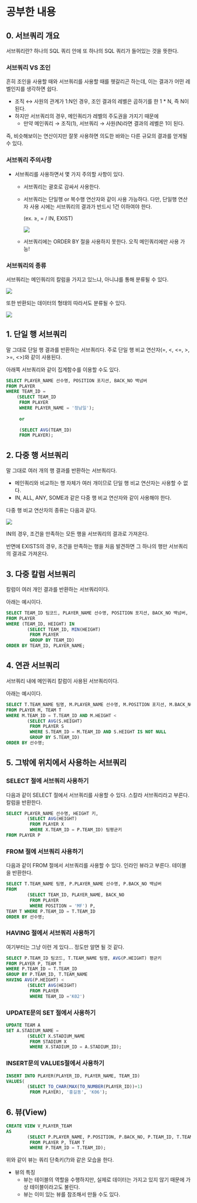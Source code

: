 # 공부한 내용


## 0. 서브쿼리 개요

서브쿼리란? 하나의 SQL 쿼리 안에 또 하나의 SQL 쿼리가 들어있는 것을 뜻한다.

### 서브쿼리 VS 조인

흔히 조인을 사용할 때와 서브쿼리를 사용할 때를 헷갈리곤 하는데, 이는 결과가 어떤 레벨인지를 생각하면 쉽다.

- 조직 ↔ 사원의 관계가 1:N인 경우,  조인 결과의 레벨은 곱하기를 한 1 * N, 즉 N이 된다.
- 하지만 서브쿼리의 경우, 메인쿼리가 레벨의 주도권을 가지기 때문에
  - 만약 메인쿼리 → 조직(1), 서브쿼리 → 사원(N)라면 결과의 레벨은 1이 된다.

즉, 비슷해보이는 연산이지만 잘못 사용하면 의도한 바와는 다른 규모의 결과를 얻게될 수 있다.

### 서브쿼리 주의사항

- 서브쿼리를 사용하면서 몇 가지 주의할 사항이 있다.
  - 서브쿼리는 괄호로 감싸서 사용한다.
  - 서브쿼리는 단일행 or 복수행 연산자와 같이 사용 가능하다. 다만, 단일행 연산자 사용 시에는 서브쿼리의 결과가 반드시 1건 이하여야 한다.

    (ex. ≥, = / IN, EXIST)

    ![](https://prod-files-secure.s3.us-west-2.amazonaws.com/5486ac02-837a-4340-b853-a8cd7b03f65f/713283ea-fcd0-44fb-a02c-118895e73399/%E1%84%89%E1%85%B3%E1%84%8F%E1%85%B3%E1%84%85%E1%85%B5%E1%86%AB%E1%84%89%E1%85%A3%E1%86%BA_2024-03-14_%E1%84%8B%E1%85%A9%E1%84%92%E1%85%AE_6.45.19.png)

  - 서브쿼리에는 ORDER BY 절을 사용하지 못한다. 오직 메인쿼리에만 사용 가능!

### 서브쿼리의 종류

서브쿼리는 메인쿼리의 칼럼을 가지고 있느냐, 아니냐를 통해 분류될 수 있다.

![](https://dataonair.or.kr/publishing/img/knowledge/SQL_215.jpg)

또한 반환되는 데이터의 형태의 따라서도 분류될 수 있다.

![](https://dataonair.or.kr/publishing/img/knowledge/SQL_216.jpg)

## 1. 단일 행 서브쿼리

말 그대로 단일 행 결과를 반환하는 서브쿼리다. 주로 단일 행 비교 연산자(=, <, <=, >, >=, <>)와 같이 사용된다.

아래쪽 서브쿼리와 같이 집계함수를 이용할 수도 있다.

```sql
SELECT PLAYER_NAME 선수명, POSITION 포지션, BACK_NO 백넘버
FROM PLAYER
WHERE TEAM_ID = 
	(SELECT TEAM_ID
	 FROM PLAYER
	 WHERE PLAYER_NAME = '정남일');
	 
	 or
	 
	 (SELECT AVG(TEAM_ID)
	 FROM PLAYER);
```

## 2. 다중 행 서브쿼리

말 그대로 여러 개의 행 결과를 반환하는 서브쿼리다.

- 메인쿼리와 비교하는 행 자체가 여러 개이므로 단일 행 비교 연산자는 사용할 수 없다.
- IN, ALL, ANY, SOME과 같은 다중 행 비교 연산자와 같이 사용해야 한다.

다중 행 비교 연산자의 종류는 다음과 같다.

![](https://dataonair.or.kr/publishing/img/knowledge/SQL_219.jpg)

IN의 경우, 조건을 만족하는 모든 행을 서브쿼리의 결과로 가져온다.

반면에 EXISTS의 경우, 조건을 만족하는 행을 처음 발견하면 그 하나의 행만 서브쿼리의 결과로 가져온다.

## 3. 다중 칼럼 서브쿼리

칼럼이 여러 개인 결과를 반환하는 서브쿼리이다.

아래는 예시이다.

```sql
SELECT TEAM_ID 팀코드, PLAYER_NAME 선수명, POSITION 포지션, BACK_NO 백넘버, HEIGHT 키 
FROM PLAYER 
WHERE (TEAM_ID, HEIGHT) IN 
		(SELECT TEAM_ID, MIN(HEIGHT) 
		 FROM PLAYER 
		 GROUP BY TEAM_ID) 
ORDER BY TEAM_ID, PLAYER_NAME;
```

## 4. 연관 서브쿼리

서브쿼리 내에 메인쿼리 칼럼이 사용된 서브쿼리이다.

아래는 예시이다.

```sql
SELECT T.TEAM_NAME 팀명, M.PLAYER_NAME 선수명, M.POSITION 포지션, M.BACK_NO 백넘버, M.HEIGHT 키 
FROM PLAYER M, TEAM T 
WHERE M.TEAM_ID = T.TEAM_ID AND M.HEIGHT < 
		(SELECT AVG(S.HEIGHT) 
		 FROM PLAYER S 
		 WHERE S.TEAM_ID = M.TEAM_ID AND S.HEIGHT IS NOT NULL 
		 GROUP BY S.TEAM_ID) 
ORDER BY 선수명;
```

## 5. **그밖에 위치에서 사용하는 서브쿼리**

### **SELECT 절에 서브쿼리 사용하기**

다음과 같이 SELECT 절에서 서브쿼리를 사용할 수 있다. 스칼라 서브쿼리라고 부른다. 칼럼을 반환한다.

```sql
SELECT PLAYER_NAME 선수명, HEIGHT 키, 
		(SELECT AVG(HEIGHT) 
		 FROM PLAYER X 
		 WHERE X.TEAM_ID = P.TEAM_ID) 팀평균키 
FROM PLAYER P
```

### **FROM 절에 서브쿼리 사용하기**

다음과 같이 FROM 절에서 서브쿼리를 사용할 수 있다. 인라인 뷰라고 부른다. 테이블을 반환한다.

```sql
SELECT T.TEAM_NAME 팀명, P.PLAYER_NAME 선수명, P.BACK_NO 백넘버 
FROM 
		(SELECT TEAM_ID, PLAYER_NAME, BACK_NO 
		 FROM PLAYER 
		 WHERE POSITION = 'MF') P, 
TEAM T WHERE P.TEAM_ID = T.TEAM_ID 
ORDER BY 선수명;
```

### **HAVING 절에서 서브쿼리 사용하기**

여기부터는 그냥 이런 게 있다… 정도만 알면 될 것 같다.

```sql
SELECT P.TEAM_ID 팀코드, T.TEAM_NAME 팀명, AVG(P.HEIGHT) 평균키 
FROM PLAYER P, TEAM T 
WHERE P.TEAM_ID = T.TEAM_ID 
GROUP BY P.TEAM_ID, T.TEAM_NAME 
HAVING AVG(P.HEIGHT) < 
		(SELECT AVG(HEIGHT) 
		 FROM PLAYER 
		 WHERE TEAM_ID ='K02')
```

### **UPDATE문의 SET 절에서 사용하기**

```sql
UPDATE TEAM A 
SET A.STADIUM_NAME = 
		(SELECT X.STADIUM_NAME 
		 FROM STADIUM X 
		 WHERE X.STADIUM_ID = A.STADIUM_ID);
```

### **INSERT문의 VALUES절에서 사용하기**

```sql
INSERT INTO PLAYER(PLAYER_ID, PLAYER_NAME, TEAM_ID) 
VALUES(
		(SELECT TO_CHAR(MAX(TO_NUMBER(PLAYER_ID))+1) 
		 FROM PLAYER), '홍길동', 'K06');
```

## 6. 뷰(View)

```sql
CREATE VIEW V_PLAYER_TEAM 
AS 
		(SELECT P.PLAYER_NAME, P.POSITION, P.BACK_NO, P.TEAM_ID, T.TEAM_NAME 
		 FROM PLAYER P, TEAM T 
		 WHERE P.TEAM_ID = T.TEAM_ID);
```

위와 같이 뷰는 쿼리 단축키(?)와 같은 모습을 한다.

- 뷰의 특징
  - 뷰는 테이블의 역할을 수행하지만, 실제로 데이터는 가지고 있지 않기 때문에 가상 테이블이라고도 불린다.
  - 뷰는 이미 있는 뷰를 참조해서 만들 수도 있다.